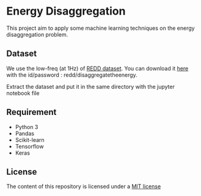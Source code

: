 # Energy Disaggregation

This project aim to apply some machine learning techniques on the energy disaggregation problem.

## Dataset

We use the low-freq (at 1Hz) of [REDD dataset](http://redd.csail.mit.edu/). You can download it [here](http://redd.csail.mit.edu/) with the id/password : redd/disaggregatetheenergy.

Extract the dataset and put it in the same directory with the jupyter notebook file

## Requirement

- Python 3
- Pandas
- Scikit-learn
- Tensorflow
- Keras

## License

The content of this repository is licensed under a [MIT license](http://choosealicense.com/licenses/mit/)
